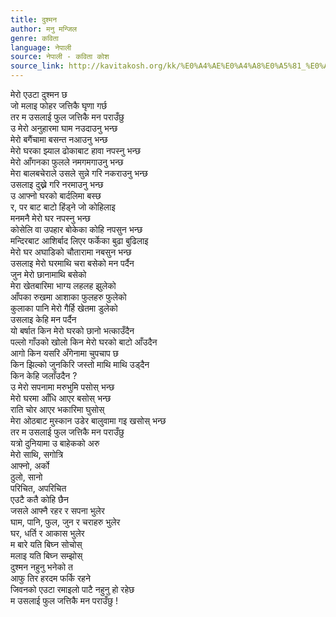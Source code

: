 ```yaml
---
title: दुश्मन
author: मनु मन्जिल
genre: कविता
language: नेपाली
source: नेपाली - कविता कोश
source_link: http://kavitakosh.org/kk/%E0%A4%AE%E0%A4%A8%E0%A5%81_%E0%A4%AE%E0%A4%A8%E0%A5%8D%E0%A4%9C%E0%A4%BF%E0%A4%B2
---
```


मेरो एउटा दुश्मन छ  
जो मलाइ फोहर जत्तिकै घृणा गर्छ  
तर म उसलाई फुल जत्तिकै मन पराउँछु  
उ मेरो अनुहारमा घाम नउदाउनु भन्छ  
मेरो बगैंचामा बसन्त नआउनु भन्छ  
मेरो घरका झ्याल ढोकाबाट हावा नपस्नु भन्छ  
मेरो आँगनका फुलले नमगमगाउनु भन्छ  
मेरा बालबचेराले उसले सुन्ने गरि नकराउनु भन्छ  
उसलाइ दुख्ने गरि नरमाउनु भन्छ  
उ आफ्नो घरको बार्दलिमा बस्छ  
र, पर बाट बाटो हिंड्ने जो कोहिलाइ  
मनमनै मेरो घर नपस्नु भन्छ  
कोसेलि वा उपहार बोकेका कोहि नपसुन भन्छ  
मन्दिरबाट आशिर्बाद लिएर फर्केका बुढा बुढिलाइ  
मेरो घर अघाडिको चौतारामा नबसुन भन्छ  
उसलाइ मेरो घरमाथि चरा बसेको मन पर्दैन  
जुन मेरो छानामाथि बसेको  
मेरा खेतबारिमा भाग्य लहलह झुलेको  
आँपका रुखमा आशाका फुलहरु फुलेको  
कुलाका पानि मेरो गैर्हि खेतमा डुलेको  
उसलाइ केहि मन पर्दैन  
यो बर्षात किन मेरो घरको छानो भत्काउँदैन  
पल्लो गाँउको खोलो किन मेरो घरको बाटो आँउदैन  
आगो किन यसरि अँगेनामा चुपचाप छ  
किन झिल्को जुनकिरि जस्तो माथि माथि उड्दैन  
किन केहि जलाँउदैन ?  
उ मेरो सपनामा मरुभुमि पसोस् भन्छ  
मेरो घरमा आँधि आएर बसोस् भन्छ  
राति चोर आएर भकारिमा घुसोस्  
मेरा ओठबाट मुस्कान उडेर बालुवामा गइ खसोस् भन्छ  
तर म उसलाई फुल जत्तिकै मन पराउँछु  
यत्रो दुनियामा उ बाहेकको अरु  
मेरो साथि, सगोत्रि  
आफ्नो, अर्को  
ठुलो, सानो  
परिचित, अपरिचित  
एउटै कतै कोहि छैन  
जसले आफ्नै रहर र सपना भुलेर  
घाम, पानि, फुल, जुन र चराहरु भुलेर  
घर, धर्ति र आकास भुलेर  
म बारे यति बिघ्न सोचोस्  
मलाइ यति बिघ्न सम्झोस्  
दुश्मन नहुनु भनेको त  
आफु तिर हरदम फर्कि रहने  
जिवनको एउटा रमाइलो पाटै नहुनु हो रहेछ  
म उसलाई फुल जत्तिकै मन पराउँछु !

